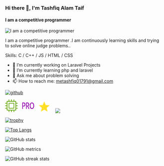 ### Hi there 👋, I'm Tashfiq Alam Taif
#### I am a competitive programmer
![I am a competitive programmer](https://github.com/TASHFIQ01791/my-first-repo/blob/main/Turquoise%20Simple%20Modern%20Linkedin%20Banner%20(2).png)

I am a competitive programmer .I am continuously learning skills and trying to solve online judge problems..

Skills: C / C++ / JS / HTML / CSS

- 🔭 I’m currently working on Laravel Projects 
- 🌱 I’m currently learning php and laravel 
- 💬 Ask me about problem solving 
- 📫 How to reach me: metashfiq01791@gmail.com 


[<img src='https://cdn.jsdelivr.net/npm/simple-icons@3.0.1/icons/github.svg' alt='github' height='40'>](https://github.com/TASHFIQ01791)  

<a href='https://docs.github.com/en/developers'><img src='https://raw.githubusercontent.com/acervenky/animated-github-badges/master/assets/devbadge.gif' width='40' height='40'></a> <a href='https://github.com/pricing'><img src='https://raw.githubusercontent.com/acervenky/animated-github-badges/master/assets/pro.gif' width='40' height='40'></a> <a href='https://stars.github.com/'><img src='https://raw.githubusercontent.com/acervenky/animated-github-badges/master/assets/starbadge.gif' width='35' height='35'></a>  <a href=""> <img align="center" src="https://github-readme-stats.vercel.app/api/top-langs/?username=YulietM&theme=react&line_height=40&hide=css"/> </a>

[![trophy](https://github-profile-trophy.vercel.app/?username=TASHFIQ01791)](https://github.com/ryo-ma/github-profile-trophy)

[![Top Langs](https://github-readme-stats.vercel.app/api/top-langs/?username=TASHFIQ01791)](https://github.com/anuraghazra/github-readme-stats)

![GitHub stats](https://github-readme-stats.vercel.app/api?username=TASHFIQ01791&show_icons=true)  

![GitHub metrics](https://metrics.lecoq.io/TASHFIQ01791)  

![GitHub streak stats](https://streak-stats.demolab.com/?user=TASHFIQ01791)  

